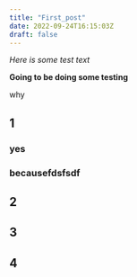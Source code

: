 ```yaml
---
title: "First_post"
date: 2022-09-24T16:15:03Z
draft: false
---
```


*Here is some test text*

**Going to be doing some testing**

why

## 1

### yes

### becausefdsfsdf

## 2

## 3

## 4

